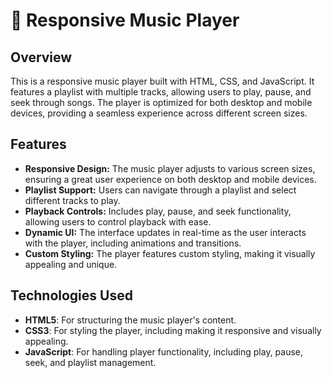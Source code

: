 # 🎵 Responsive Music Player

## Overview
This is a responsive music player built with HTML, CSS, and JavaScript. It features a playlist with multiple tracks, allowing users to play, pause, and seek through songs. The player is optimized for both desktop and mobile devices, providing a seamless experience across different screen sizes.

## Features
- **Responsive Design:** The music player adjusts to various screen sizes, ensuring a great user experience on both desktop and mobile devices.
- **Playlist Support:** Users can navigate through a playlist and select different tracks to play.
- **Playback Controls:** Includes play, pause, and seek functionality, allowing users to control playback with ease.
- **Dynamic UI:** The interface updates in real-time as the user interacts with the player, including animations and transitions.
- **Custom Styling:** The player features custom styling, making it visually appealing and unique.

## Technologies Used
- **HTML5**: For structuring the music player's content.
- **CSS3**: For styling the player, including making it responsive and visually appealing.
- **JavaScript**: For handling player functionality, including play, pause, seek, and playlist management.